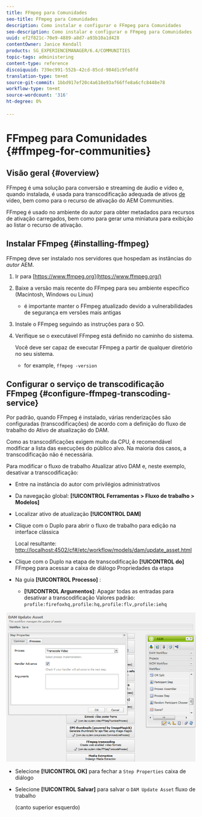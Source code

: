 ```yaml
---
title: FFmpeg para Comunidades
seo-title: FFmpeg para Comunidades
description: Como instalar e configurar o FFmpeg para Comunidades
seo-description: Como instalar e configurar o FFmpeg para Comunidades
uuid: ef2f821c-70e9-4889-a8d7-a93b10a1d428
contentOwner: Janice Kendall
products: SG_EXPERIENCEMANAGER/6.4/COMMUNITIES
topic-tags: administering
content-type: reference
discoiquuid: 739ec991-552b-42cd-85cd-984d1c9fe8fd
translation-type: tm+mt
source-git-commit: 1bbd917ef20c4a618e93af66ffe8a6cfc8448e78
workflow-type: tm+mt
source-wordcount: '316'
ht-degree: 0%

---
```



# FFmpeg para Comunidades {#ffmpeg-for-communities}

## Visão geral {#overview}

FFmpeg é uma solução para conversão e streaming de áudio e vídeo e, quando instalada, é usada para transcodificação adequada de ativos [de](../../help/sites-authoring/default-components-foundation.md#video) vídeo, bem como para o recurso de ativação do AEM Communities.

FFmpeg é usado no ambiente do autor para obter metadados para recursos de ativação carregados, bem como para gerar uma miniatura para exibição ao listar o recurso de ativação.

## Instalar FFmpeg {#installing-ffmpeg}

FFmpeg deve ser instalado nos servidores que hospedam as instâncias do *autor* AEM.

1. Ir para [https://www.ffmpeg.org](https://www.ffmpeg.org/)
1. Baixe a versão mais recente do FFmpeg para seu ambiente específico (Macintosh, Windows ou Linux)

   * é importante manter o FFmpeg atualizado devido a vulnerabilidades de segurança em versões mais antigas

1. Instale o FFmpeg seguindo as instruções para o SO.

1. Verifique se o executável FFmpeg está definido no caminho do sistema.

   Você deve ser capaz de executar FFmpeg a partir de qualquer diretório no seu sistema.

   * for example, `ffmpeg -version`

## Configurar o serviço de transcodificação FFmpeg {#configure-ffmpeg-transcoding-service}

Por padrão, quando FFmpeg é instalado, várias renderizações são configuradas (transcodificações) de acordo com a definição do fluxo de trabalho do Ativo de atualização do DAM.

Como as transcodificações exigem muito da CPU, é recomendável modificar a lista das execuções do público alvo. Na maioria dos casos, a transcodificação não é necessária.

Para modificar o fluxo de trabalho Atualizar ativo DAM e, neste exemplo, desativar a transcodificação:

* Entre na instância do autor com privilégios administrativos
* Da navegação global: **[!UICONTROL Ferramentas > Fluxo de trabalho > Modelos]**
* Localizar ativo de atualização **[!UICONTROL DAM]**
* Clique com o Duplo para abrir o fluxo de trabalho para edição na interface clássica

   Local resultante: [http://localhost:4502/cf#/etc/workflow/models/dam/update_asset.html](http://localhost:4502/cf#/etc/workflow/models/dam/update_asset.html)

* Clique com o Duplo na etapa de transcodificação **[!UICONTROL do]** FFmpeg para acessar a caixa de diálogo Propriedades da etapa
* Na guia **[!UICONTROL Processo]** :

   * **[!UICONTROL Argumentos]**: Apagar todas as entradas para desativar a transcodificação Valores padrão: `profile:firefoxhq,profile:hq,profile:flv,profile:iehq`

![chlimage_1-372](assets/chlimage_1-372.png)

* Selecione **[!UICONTROL OK]** para fechar a `Step Properties` caixa de diálogo

* Selecione **[!UICONTROL Salvar]** para salvar o `DAM Update Asset` fluxo de trabalho

   (canto superior esquerdo)

